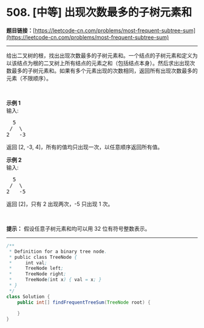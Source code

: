 # 508. [中等] 出现次数最多的子树元素和

**题目链接：**[https://leetcode-cn.com/problems/most-frequent-subtree-sum](https://leetcode-cn.com/problems/most-frequent-subtree-sum)

---

<div class="content__1Y2H">
 <div class="notranslate">
  <p>给出二叉树的根，找出出现次数最多的子树元素和。一个结点的子树元素和定义为以该结点为根的二叉树上所有结点的元素之和（包括结点本身）。然后求出出现次数最多的子树元素和。如果有多个元素出现的次数相同，返回所有出现次数最多的元素（不限顺序）。</p> 
  <p>&nbsp;</p> 
  <p><strong>示例 1</strong><br> 输入:</p> 
  <pre class="language-text">  5
 /  \
2   -3
</pre> 
  <p>返回&nbsp;[2, -3, 4]，所有的值均只出现一次，以任意顺序返回所有值。</p> 
  <p><strong>示例&nbsp;2</strong><br> 输入:</p> 
  <pre class="language-text">  5
 /  \
2   -5
</pre> 
  <p>返回&nbsp;[2]，只有 2 出现两次，-5 只出现 1 次。</p> 
  <p>&nbsp;</p> 
  <p><strong>提示：</strong>&nbsp;假设任意子树元素和均可以用 32 位有符号整数表示。</p> 
 </div>
</div>

---

```java
/**
 * Definition for a binary tree node.
 * public class TreeNode {
 *     int val;
 *     TreeNode left;
 *     TreeNode right;
 *     TreeNode(int x) { val = x; }
 * }
 */
class Solution {
    public int[] findFrequentTreeSum(TreeNode root) {
        
    }
}
```